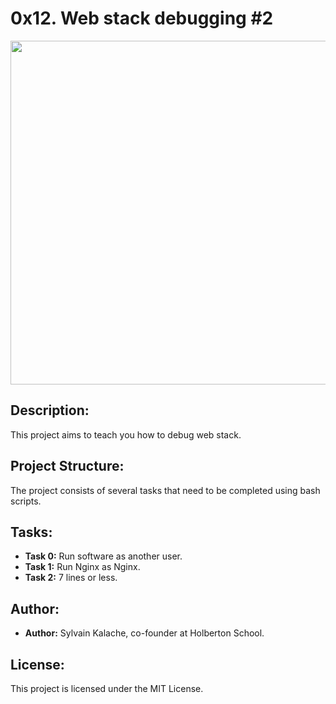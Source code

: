#  0x12. Web stack debugging #2

<p align="center"> <img src="https://s3.amazonaws.com/intranet-projects-files/holbertonschool-sysadmin_devops/287/99littlebugsinthecode-holberton.jpg" width="550" higth="550">

## Description:

This project aims to teach you how to debug web stack.

## Project Structure:

The project consists of several tasks that need to be completed using bash scripts.

## Tasks:

- **Task 0:** Run software as another user.
- **Task 1:** Run Nginx as Nginx.
- **Task 2:** 7 lines or less.

## Author:

- **Author:** Sylvain Kalache, co-founder at Holberton School.

## License:

This project is licensed under the MIT License.
